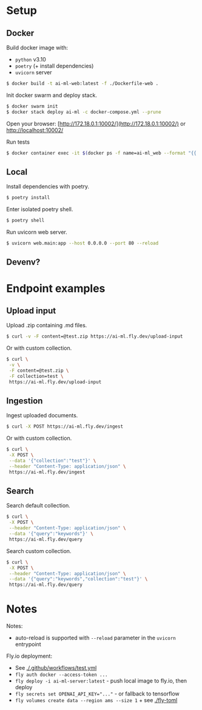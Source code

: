 # Setup
## Docker

Build docker image with:
 - `python` v3.10
 - `poetry` (+ install dependencies)
 - `uvicorn` server

```bash
$ docker build -t ai-ml-web:latest -f ./Dockerfile-web .
```

Init docker swarm and deploy stack.

```bash
$ docker swarm init
$ docker stack deploy ai-ml -c docker-compose.yml --prune
```

Open your browser: [http://172.18.0.1:10002/](http://172.18.0.1:10002/) or [http://localhost:10002/](http://localhost:10002/) 

Run tests
```bash
$ docker container exec -it $(docker ps -f name=ai-ml_web --format "{{.ID}}") pytest
```

## Local

Install dependencies with poetry.

```bash
$ poetry install
```

Enter isolated poetry shell.

```bash
$ poetry shell
```

Run uvicorn web server.

```bash
$ uvicorn web.main:app --host 0.0.0.0 --port 80 --reload
```

## Devenv?

# Endpoint examples

## Upload input

Upload .zip containing .md files.

```bash
$ curl -v -F content=@test.zip https://ai-ml.fly.dev/upload-input
```

Or with custom collection.


```bash
$ curl \
 -v \
 -F content=@test.zip \
 -F collection=test \
 https://ai-ml.fly.dev/upload-input
```

## Ingestion

Ingest uploaded documents.

```bash
$ curl -X POST https://ai-ml.fly.dev/ingest
```

Or with custom collection.

```bash
$ curl \
 -X POST \
 --data '{"collection":"test"}' \
 --header "Content-Type: application/json" \
 https://ai-ml.fly.dev/ingest
```

## Search

Search default collection.

```bash
$ curl \
 -X POST \
 --header "Content-Type: application/json" \
 --data '{"query":"keywords"}' \
 https://ai-ml.fly.dev/query
```

Search custom collection.

```bash
$ curl \
 -X POST \
 --header "Content-Type: application/json" \
 --data '{"query":"keywords","collection":"test"}' \
 https://ai-ml.fly.dev/query
```

# Notes

Notes:
 - auto-reload is supported with `--reload` parameter in the `uvicorn` entrypoint

Fly.io deployment:
 - See [./.github/workflows/test.yml](./.github/workflows/test.yml)
 - `fly auth docker --access-token ...`
 - `fly deploy -i ai-ml-server:latest` - push local image to fly.io, then deploy
 - `fly secrets set OPENAI_API_KEY="..."` - or fallback to tensorflow
 - `fly volumes create data --region ams --size 1` + see [./fly-toml](./fly-toml)